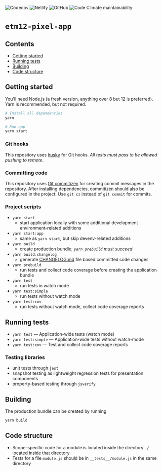 ![Codecov](https://img.shields.io/codecov/c/github/stuf/etm12-pixel-app?style=for-the-badge)
![Netlify](https://img.shields.io/netlify/8bfc2ad0-a348-4395-960e-c3331f794428?style=for-the-badge)
![GitHub](https://img.shields.io/github/license/stuf/etm12-pixel-app?style=for-the-badge)
![Code Climate maintainability](https://img.shields.io/codeclimate/maintainability/stuf/etm12-pixel-app?style=for-the-badge)

# `etm12-pixel-app`

## Contents

- [Getting started](#getting-started)
- [Running tests](#running-tests)
- [Building](#building)
- [Code structure](#code-structure)

## Getting started

You'll need Node.js (a fresh version, anything over 8 but 12 is preferred). Yarn is recommended, but not required.

```sh
# Install all dependencies
yarn
```

```sh
# Run app
yarn start
```

### Git hooks

This repository uses [husky](https://github.com/typicode/husky) for Git hooks. _All tests must pass to be allowed pushing to remote_.

### Committing code

This repository uses [Git commitizen](https://github.com/commitizen) for creating commit messages in the repository. After installing dependencies, commitizen should also be configured in the project. Use `git cz` instead of `git commit` for commits.

### Project scripts

- `yarn start`
  - start application locally with some additional development environment-related additions
- `yarn start:app`
  - same as `yarn start`, but skip devenv-related additions
- `yarn build`
  - create production bundle; _`yarn prebuild` must succeed_
- `yarn build:changelog`
  - generate [CHANGELOG.md](./CHANGELOG.md) file based committed code changes
- `yarn prebuild`
  - run tests and collect code coverage before creating the application bundle
- `yarn test`
  - run tests in watch mode
- `yarn test:simple`
  - run tests without watch mode
- `yarn test:cov`
  - run tests without watch mode, collect code coverage reports

## Running tests

- `yarn test` — Application-wide tests (watch mode)
- `yarn test:simple` — Application-wide tests without watch-mode
- `yarn test:cov` — Test and collect code coverage reports

### Testing libraries

- unit tests through `jest`
- snapshot testing as lightweight regression tests for presentation components
- property-based testing through `jsverify`

## Building

The production bundle can be created by running

```sh
yarn build
```

## Code structure

- Scope-specific code for a module is located inside the directory `_/` located inside that directory
- Tests for a file `module.js` should be in `__tests__/module.js` in the same directory
